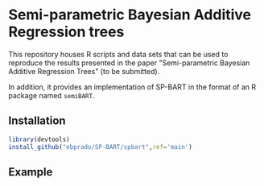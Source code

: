 # Semi-parametric Bayesian Additive Regression trees
This repository houses R scripts and data sets that can be used to reproduce the results presented in the paper "Semi-parametric Bayesian Additive Regression Trees" (to be submitted).

In addition, it provides an implementation of SP-BART in the format of an R package named ```semiBART```.

## Installation
``` r
library(devtools)
install_github("ebprado/SP-BART/spbart",ref='main')
```
## Example
